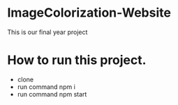 # ImageColorization-Website
This is our final year project

# How to run this project.
- clone
- run command npm i
- run command npm start
